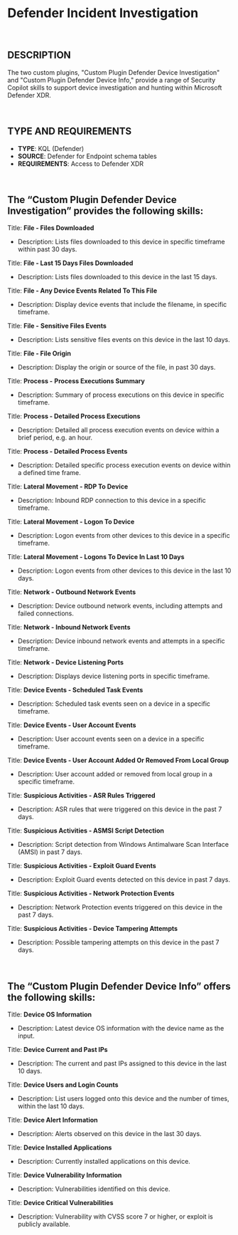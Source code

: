 # Defender Incident Investigation

<br>

## DESCRIPTION

The two custom plugins, "Custom Plugin Defender Device Investigation" and "Custom Plugin Defender Device Info," provide a range of Security Copilot skills to support device investigation and hunting within Microsoft Defender XDR.

<br>

## TYPE AND REQUIREMENTS

- **TYPE**: KQL (Defender)
- **SOURCE**: Defender for Endpoint schema tables
- **REQUIREMENTS**: Access to Defender XDR

<br>

## The “Custom Plugin Defender Device Investigation” provides the following skills:

Title: **File - Files Downloaded**

- Description: Lists files downloaded to this device in specific timeframe within past 30 days.

Title: **File - Last 15 Days Files Downloaded**

- Description: Lists files downloaded to this device in the last 15 days.

Title: **File - Any Device Events Related To This File**

- Description: Display device events that include the filename, in specific timeframe.

Title: **File -** **Sensitive Files Events**

- Description: Lists sensitive files events on this device in the last 10 days.

Title: **File - File Origin**

- Description: Display the origin or source of the file, in past 30 days.

Title: **Process -** **Process Executions Summary**

- Description: Summary of process executions on this device in specific timeframe.

Title: **Process - Detailed Process Executions**

- Description: Detailed all process execution events on device within a brief period, e.g. an hour.

Title: **Process - Detailed Process Events**

- Description: Detailed specific process execution events on device within a defined time frame.

Title: **Lateral Movement - RDP To Device**

- Description: Inbound RDP connection to this device in a specific timeframe.

Title: **Lateral Movement - Logon To Device**

- Description: Logon events from other devices to this device in a specific timeframe.

Title: **Lateral Movement - Logons To Device In Last 10 Days**

- Description: Logon events from other devices to this device in the last 10 days.

Title: **Network - Outbound Network Events**

- Description: Device outbound network events, including attempts and failed connections.

Title: **Network - Inbound Network Events**

- Description: Device inbound network events and attempts in a specific timeframe.

Title: **Network - Device Listening Ports**

- Description: Displays device listening ports in specific timeframe.

Title: **Device Events - Scheduled Task Events**

- Description: Scheduled task events seen on a device in a specific timeframe.

Title: **Device Events - User Account Events**

- Description: User account events seen on a device in a specific timeframe.

Title: **Device Events - User Account Added Or Removed From Local Group**

- Description: User account added or removed from local group in a specific timeframe.

Title: **Suspicious Activities - ASR Rules Triggered**

- Description: ASR rules that were triggered on this device in the past 7 days.

Title: **Suspicious Activities - ASMSI Script Detection**

- Description: Script detection from Windows Antimalware Scan Interface (AMSI) in past 7 days.

Title: **Suspicious Activities - Exploit Guard Events**

- Description: Exploit Guard events detected on this device in past 7 days.

Title: **Suspicious Activities - Network Protection Events**

- Description: Network Protection events triggered on this device in the past 7 days.

Title: **Suspicious Activities - Device Tampering Attempts**

- Description: Possible tampering attempts on this device in the past 7 days.

<br>

## The “Custom Plugin Defender Device Info” offers the following skills:

Title: **Device OS Information**

- Description: Latest device OS information with the device name as the input.

Title: **Device Current and Past IPs**

- Description: The current and past IPs assigned to this device in the last 10 days.

Title: **Device Users and Login Counts**

- Description: List users logged onto this device and the number of times, within the last 10 days.

Title: **Device Alert Information**

- Description: Alerts observed on this device in the last 30 days.

Title: **Device Installed Applications**

- Description: Currently installed applications on this device.

Title: **Device Vulnerability Information**

- Description: Vulnerabilities identified on this device.

Title: **Device Critical Vulnerabilities**

- Description: Vulnerability with CVSS score 7 or higher, or exploit is publicly available.